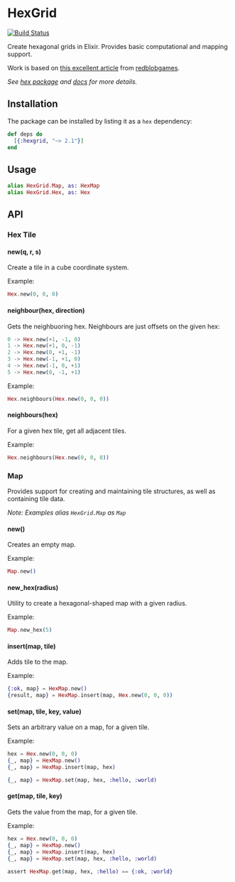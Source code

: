 # HexGrid

[![Build Status](https://travis-ci.org/rayalex/hexgrid.svg?branch=master)](https://travis-ci.org/rayalex/hexgrid)

Create hexagonal grids in Elixir. Provides basic computational and mapping support.

Work is based on [this excellent article](http://www.redblobgames.com/grids/hexagons/implementation.html) from [redblobgames](http://www.redblobgames.com/).

_See [hex package](https://hex.pm/packages/hexgrid/2.1.1) and [docs](https://hexdocs.pm/hexgrid/2.1.1) for more details._

## Installation

The package can be installed by listing it as a `hex` dependency:

```elixir
def deps do
  [{:hexgrid, "~> 2.1"}]
end
```

## Usage

```elixir
alias HexGrid.Map, as: HexMap
alias HexGrid.Hex, as: Hex
```

## API

### Hex Tile

#### new(q, r, s)

Create a tile in a cube coordinate system.

Example:

```elixir
Hex.new(0, 0, 0)
```

#### neighbour(hex, direction)

Gets the neighbuoring hex. Neighbours are just offsets on the given hex:

```elixir
0 -> Hex.new(+1, -1, 0)
1 -> Hex.new(+1, 0, -1)
2 -> Hex.new(0, +1, -1)
3 -> Hex.new(-1, +1, 0)
4 -> Hex.new(-1, 0, +1)
5 -> Hex.new(0, -1, +1)
```

Example:

```elixir
Hex.neighbours(Hex.new(0, 0, 0))
```

#### neighbours(hex)

For a given hex tile, get all adjacent tiles.

Example:

```elixir
Hex.neighbours(Hex.new(0, 0, 0))
```

### Map

Provides support for creating and maintaining tile structures, as well as containing tile data.

_Note: Examples alias `HexGrid.Map` as `Map`_

#### new()

Creates an empty map.

Example:

```elixir
Map.new()
```

#### new_hex(radius)

Utility to create a hexagonal-shaped map with a given radius.

Example:

```elixir
Map.new_hex(5)
```

#### insert(map, tile)

Adds tile to the map.

Example:

```elixir
{:ok, map} = HexMap.new()
{result, map} = HexMap.insert(map, Hex.new(0, 0, 0))
```

#### set(map, tile, key, value)

Sets an arbitrary value on a map, for a given tile.

Example:

```elixir
hex = Hex.new(0, 0, 0)
{_, map} = HexMap.new()
{_, map} = HexMap.insert(map, hex)

{_, map} = HexMap.set(map, hex, :hello, :world)
```

#### get(map, tile, key)

Gets the value from the map, for a given tile.

Example:

```elixir
hex = Hex.new(0, 0, 0)
{_, map} = HexMap.new()
{_, map} = HexMap.insert(map, hex)
{_, map} = HexMap.set(map, hex, :hello, :world)

assert HexMap.get(map, hex, :hello) == {:ok, :world}
```
